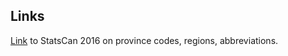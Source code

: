 ## **Links**

[Link](https://www12.statcan.gc.ca/census-recensement/2016/ref/dict/geo038-eng.cfm) to StatsCan 2016 on province codes, regions, abbreviations.
